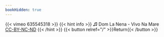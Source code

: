 ```yaml
---
bookHidden: true
---
```


{{< vimeo 635545318 >}}
{{< hint info >}}
♫ Dom La Nena - Vivo Na Mare [CC-BY-NC-ND](https://freemusicarchive.org/music/Dom_La_Nena/Live_on_WFMUs_This_Is_The_Modern_World_with_Trouble_-_March_31_2015/Vivo_Na_Mare)
{{< /hint >}}
{{< button relref="/" >}}Return{{< /button >}}
